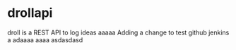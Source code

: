 drollapi
========

droll is a REST API to log ideas
aaaaa
Adding a change to test github jenkins a adaaaa
aaaa
asdasdasd
